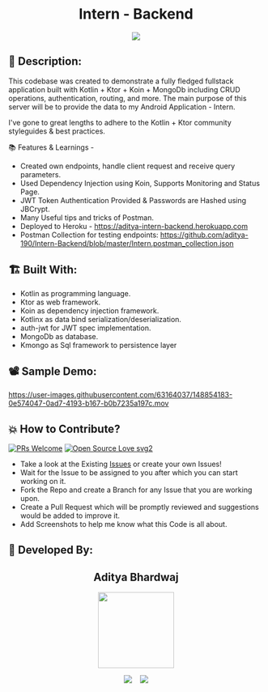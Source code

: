 <h1 align="center">Intern - Backend</h1>
<p align="center">
<img src="https://user-images.githubusercontent.com/63164037/148850158-c0db9ce4-e087-4ca8-8e94-f76e508f3f8f.png">
</p>

## 📜 Description:
This codebase was created to demonstrate a fully fledged fullstack application built with Kotlin + Ktor + Koin + MongoDb including CRUD operations, authentication, routing, and more.
The main purpose of this server will be to provide the data to my Android Application - Intern.

I've gone to great lengths to adhere to the Kotlin + Ktor community styleguides & best practices.

📚 Features & Learnings -
- Created own endpoints, handle client request and receive query parameters.
- Used Dependency Injection using Koin, Supports Monitoring and Status Page.
- JWT Token Authentication Provided & Passwords are Hashed using JBCrypt.
- Many Useful tips and tricks of Postman.
- Deployed to Heroku - https://aditya-intern-backend.herokuapp.com
- Postman Collection for testing endpoints: https://github.com/aditya-190/Intern-Backend/blob/master/Intern.postman_collection.json

## 🏗 Built With:
- Kotlin as programming language.
- Ktor as web framework.
- Koin as dependency injection framework.
- Kotlinx as data bind serialization/deserialization.
- auth-jwt for JWT spec implementation.
- MongoDb as database.
- Kmongo as Sql framework to persistence layer

## 📽 Sample Demo:
https://user-images.githubusercontent.com/63164037/148854183-0e574047-0ad7-4193-b167-b0b7235a197c.mov

## 💥 How to Contribute?

[![PRs Welcome](https://img.shields.io/badge/PRs-welcome-brightgreen.svg?style=flat-square)](http://makeapullrequest.com)
[![Open Source Love svg2](https://badges.frapsoft.com/os/v2/open-source.svg?v=103)](https://github.com/ellerbrock/open-source-badges/) 

- Take a look at the Existing [Issues](https://github.com/aditya-190/Intern-Backend/issues) or create your own Issues!
- Wait for the Issue to be assigned to you after which you can start working on it.
- Fork the Repo and create a Branch for any Issue that you are working upon.
- Create a Pull Request which will be promptly reviewed and suggestions would be added to improve it.
- Add Screenshots to help me know what this Code is all about.

## 👦 Developed By:
<h2 align="center">Aditya Bhardwaj</h2>
<p align="center">
  <a href="https://github.com/aditya-190"><img src="https://avatars.githubusercontent.com/u/63164037?v=4" width=150px height=150px /></a> 
    
<p align="center">
  <a target="_blank"href="https://www.linkedin.com/in/adi-bhardwaj/"><img src="https://img.shields.io/badge/linkedin-%230077B5.svg?&style=for-the-badge&logo=linkedin&logoColor=white" /></a>&nbsp;&nbsp;&nbsp;
  <a href="mailto:aadi.bbhardwaj@gmail.com?subject=Hello%20Aditya,%20From%20Github"><img src="https://img.shields.io/badge/gmail-%23D14836.svg?&style=for-the-badge&logo=gmail&logoColor=white" /></a>
